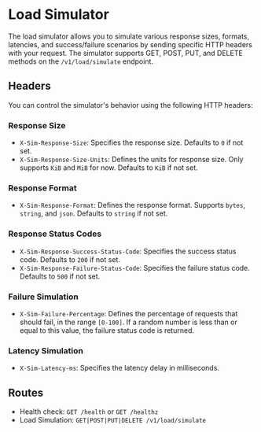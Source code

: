 # Load Simulator

The load simulator allows you to simulate various response sizes, formats, latencies, and success/failure scenarios by
sending specific HTTP headers with your request. The simulator supports GET, POST, PUT, and DELETE methods on
the `/v1/load/simulate` endpoint.

## Headers

You can control the simulator's behavior using the following HTTP headers:

### Response Size

- `X-Sim-Response-Size`: Specifies the response size. Defaults to `0` if not set.
- `X-Sim-Response-Size-Units`: Defines the units for response size. Only supports `KiB` and `MiB` for now. Defaults
  to `KiB` if not set.

### Response Format

- `X-Sim-Response-Format`: Defines the response format. Supports `bytes`, `string`, and `json`. Defaults to `string` if
  not set.

### Response Status Codes

- `X-Sim-Response-Success-Status-Code`: Specifies the success status code. Defaults to `200` if not set.
- `X-Sim-Response-Failure-Status-Code`: Specifies the failure status code. Defaults to `500` if not set.

### Failure Simulation

- `X-Sim-Failure-Percentage`: Defines the percentage of requests that should fail, in the range `[0-100]`. If a random
  number is less than or equal to this value, the failure status code is returned.

### Latency Simulation

- `X-Sim-Latency-ms`: Specifies the latency delay in milliseconds.

## Routes

- Health check: `GET /health` or `GET /healthz`
- Load Simulation: `GET|POST|PUT|DELETE /v1/load/simulate`